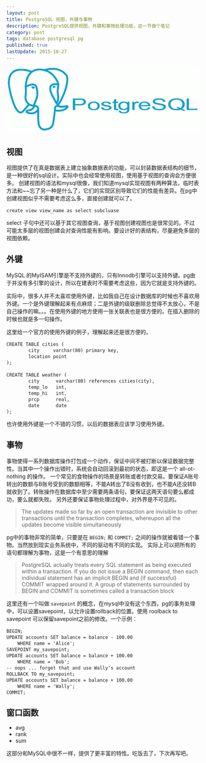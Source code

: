 ```yaml
---
layout: post
title: PostgreSQL 视图，外键与事物
description: PostgreSQL提供视图，外键和事物处理功能，这一节做个笔记
category: post
tags: database postgresql pg
published: true
lastUpdate: 2015-10-27
---
```

![](/images/logo/postgresql.png)

## 视图 ##
视图提供了在真是数据表上建立抽象数据表的功能，可以封装数据表结构的细节，是一种很好的sql设计。实际中也会经常使用视图，使用基于视图的查询会方便很多。
创建视图的语法和mysql很像，我们知道mysql实现视图有两种算法，临时表方法和~~忘了另一种是什么了，它们的实现区别导致它们的性能有差异。在pg中创建视图似乎不需要考虑这么多，直接创建就可以了。

```
create view view_name as select subcluase
```
select 子句中还可以基于其它视图查询，基于视图创建视图也是很常见的。不过可能太多层的视图创建会对查询性能有影响。要设计好的表结构，尽量避免多层的视图依赖。

## 外键 ##
MySQL 的MyISAM引擎是不支持外键的，只有Innodb引擎可以支持外键。pg由于并没有多引擎的设计，所以在建表时不需要考虑这些，因为它就是支持外键的。

实际中，很多人并不太喜欢使用外键，比如我自己在设计数据库的时候也不喜欢用外键。一个是外键理解起来有点麻烦；二是外键的级联删除总觉得不太放心，不是自己操作的嘛。。。在使用外键的地方使用一张关联表也是很方便的。在插入删除的时候也就是多一句操作。

这里给一个官方的使用外键的例子，理解起来还是很方便的。

```
CREATE TABLE cities (
        city     varchar(80) primary key,
        location point
);

CREATE TABLE weather (
        city      varchar(80) references cities(city),
        temp_lo   int,
        temp_hi   int,
        prcp      real,
        date      date
);
```
也许使用外键是一个不错的习惯，以后的数据表应该学习使用外键。

## 事物 ##
事物使得一系列数据库操作打包成一个动作，保证中间不被打断以保证数据完整性。当其中一个操作出错时，系统会自动回滚到最初的状态，即这是一个 all-ot-nothing 的操作。
一个常见的食物操作的场景是转账或者付款交易。要保证A账号转出的数额与B账号受到的数额相等，不能A转出了B没有收到，也不能A还没转B就收到了。转账操作在数据库中至少需要两条语句，要保证这两天语句要么都成功，要么就都失败。
另外还要保证事物处理过程中，对外界是不可见的。

> The updates made so far by an open transaction are invisible to other transactions until the transaction completes, whereupon all the updates become visible simultaneously

pg中的事物非常的简单，只要是在 `BEGIN;` 和 `COMMIT;` 之间的操作就被看错一个事物。当然放到现实业务系统中，不同的驱动有不同的实现。
实际上可以把所有的语句都理解为事物，这是一个有意思的理解

> PostgreSQL actually treats every SQL statement as being executed within a transaction. If you do not issue a BEGIN command, then each individual statement has an implicit BEGIN and (if successful) COMMIT wrapped around it. A group of statements surrounded by BEGIN and COMMIT is sometimes called a transaction block

这里还有一个叫做 `savepoint` 的概念，在mysql中没有这个东西，pg的事务处理中，可以设置savepoint，以允许设置rollback的位置。使用 roolback to savepoint 可以保留savepoint之前的修改。一个示例：

```
BEGIN;
UPDATE accounts SET balance = balance - 100.00
    WHERE name = 'Alice';
SAVEPOINT my_savepoint;
UPDATE accounts SET balance = balance + 100.00
    WHERE name = 'Bob';
-- oops ... forget that and use Wally's account
ROLLBACK TO my_savepoint;
UPDATE accounts SET balance = balance + 100.00
    WHERE name = 'Wally';
COMMIT;
```
## 窗口函数 ##

- avg
- rank
- sum

这部分和MySQL中很不一样，提供了更丰富的特性。吃饭去了，下次再写吧。
